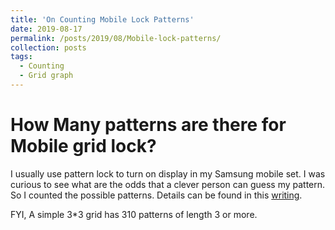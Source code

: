 ```yaml
---
title: 'On Counting Mobile Lock Patterns'
date: 2019-08-17
permalink: /posts/2019/08/Mobile-lock-patterns/
collection: posts
tags:
  - Counting
  - Grid graph
---
```


How Many patterns are there for Mobile grid lock?
======
I usually use pattern lock to turn on display in my Samsung mobile set. I was curious to see what are the odds that a clever person can guess my pattern. So I 
counted the possible patterns. Details can be found in this <a href="https://joyantabasak13.github.io/files/On_Mobile_Lock_Pattern.pdf">writing</a>.<br />

FYI, A simple 
3*3 grid has 310 patterns of length 3 or more.  

